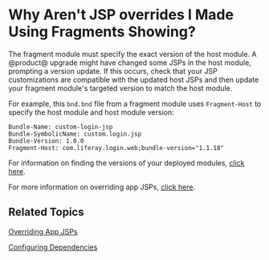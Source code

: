 # Why Aren't JSP overrides I Made Using Fragments Showing? [](id=why-arent-jsp-overrides-i-made-using-fragments-showing)

The fragment module must specify the exact version of the host module. A 
@product@ upgrade might have changed some JSPs in the host module, prompting a 
version update. If this occurs, check that your JSP customizations are 
compatible with the updated host JSPs and then update your fragment module's 
targeted version to match the host module. 

For example, this `bnd.bnd` file from a fragment module uses `Fragment-Host` to 
specify the host module and host module version: 

    Bundle-Name: custom-login-jsp
    Bundle-SymbolicName: custom.login.jsp
    Bundle-Version: 1.0.0
    Fragment-Host: com.liferay.login.web;bundle-version="1.1.18"

For information on finding the versions of your deployed modules, 
[click here](/develop/tutorials/-/knowledge_base/7-0/configuring-dependencies#finding-liferay-portal-app-and-independent-artifacts). 

For more information on overriding app JSPs, 
[click here](/develop/tutorials/-/knowledge_base/7-0/overriding-a-modules-jsps). 

## Related Topics [](id=related-topics)

[Overriding App JSPs](/develop/tutorials/-/knowledge_base/7-0/overriding-a-modules-jsps)

[Configuring Dependencies](/develop/tutorials/-/knowledge_base/7-0/configuring-dependencies)

